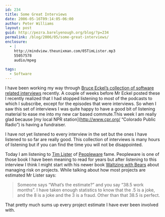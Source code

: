 ```yaml
---
id: 234
title: Some Great Interviews
date: 2006-05-16T09:14:05-06:00
author: Peter Williams
layout: post
guid: http://pezra.barelyenough.org/blog/?p=234
permalink: /blog/2006/05/some-great-interviews/
enclosure:
  - |
    http://mindview.theunixman.com/05TimLister.mp3
    55057578
    audio/mpeg
    
tags:
  - Software
---
```

I have been working my way through [Bruce Eckel&#8217;s collection of software related interviews](http://www.mindviewinc.com/mediacast/interviews/Index.php) recently. A couple of weeks before Mr Eckel posted these I recently realized that I had stopped listening to most of the podcasts to which I subscribe, except for the episodes that were interviews. So when I saw this set of interviews I was quite happy to have a good bit of listening material to ease me into my new car based commute.<footnote>This week I am really glad because \[my local NPR station\](http://www.cpr.org/ &#8220;Colorado Public Radio&#8221;) is having a fundraiser.</footnote>

I have not yet listened to every interview in the set but the ones I have listened to so far are really good. This collection of interviews is many hours of listening but if you can find the time you will not be disappointed.

Today I am listening to [Tim Lister](http://mindview.theunixman.com/05TimLister.mp3) of [Peopleware](http://www.dorsethouse.com/books/pw.html) fame. Peopleware is one of those book I have been meaning to read for years but after listening to this interview I think I might start with his newer book [Waltzing with Bears](http://www.dorsethouse.com/books/waltz.html) about managing risk on projects. While talking about how most projects are estimated Mr Lister says:

> Someone says &#8220;What&#8217;s the estimate?&#8221; and you say &#8220;38.5 work months&#8221;. I have taken enough statistics to know that the .5 is a joke, and the 8 is a joke and the 3 is a fraud. Other than that 38.5 is perfect.

That pretty much sums up every project estimate I have ever been involved with.